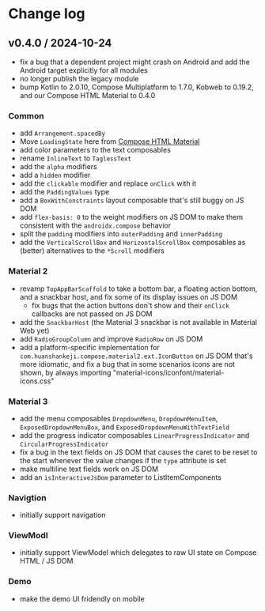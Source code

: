 # Change log

## v0.4.0 / 2024-10-24

* fix a bug that a dependent project might crash on Android and add the Android target explicitly for all modules
* no longer publish the legacy module
* bump Kotlin to 2.0.10, Compose Multiplatform to 1.7.0, Kobweb to 0.19.2, and our Compose HTML Material to 0.4.0

### Common

* add `Arrangement.spacedBy`
* Move `LoadingState` here from [Compose HTML Material](https://github.com/huanshankeji/compose-html-material)
* add color parameters to the text composables
* rename `InlineText` to `TaglessText`
* add the `alpha` modifiers
* add a `hidden` modifier
* add the `clickable` modifier and replace `onClick` with it
* add the `PaddingValues` type
* add a `BoxWithConstraints` layout composable that's still buggy on JS DOM
* add `flex-basis: 0` to the weight modifiers on JS DOM to make them consistent with the `androidx.compose` behavior
* split the `padding` modifiers into `outerPadding` and `innerPadding`
* add the `VerticalScrollBox` and `HorizontalScrollBox` composables as (better) alternatives to the `*Scroll` modifiers

### Material 2

* revamp `TopAppBarScaffold` to take a bottom bar, a floating action bottom, and a snackbar host, and fix some of its display issues on JS DOM
  * fix bugs that the action buttons don't show and their `onClick` callbacks are not passed on JS DOM
* add the `SnackbarHost` (the Material 3 snackbar is not available in Material Web yet)
* add `RadioGroupColumn` and improve `RadioRow` on JS DOM
* add a platform-specific implementation for `com.huanshankeji.compose.material2.ext.IconButton` on JS DOM that's more idiomatic, and fix a bug that in some scenarios icons are not shown, by always importing "material-icons/iconfont/material-icons.css"

### Material 3

* add the menu composables `DropdownMenu`, `DropdownMenuItem`, `ExposedDropdownMenuBox`, and `ExposedDropdownMenuWithTextField`
* add the progress indicator composables `LinearProgressIndicator` and `CircularProgressIndicator`
* fix a bug in the text fields on JS DOM that causes the caret to be reset to the start whenever the value changes if the `type` attribute is set
* make multiline text fields work on JS DOM
* add an `isInteractiveJsDom` parameter to ListItemComponents

### Navigtion

* initially support navigation

### ViewModl

* initially support ViewModel which delegates to raw UI state on Compose HTML / JS DOM

### Demo

* make the demo UI fridendly on mobile

